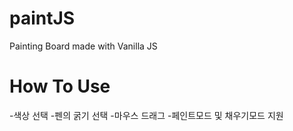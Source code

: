 # paintJS
Painting Board made with Vanilla JS
# How To Use
-색상 선택
-펜의 굵기 선택
-마우스 드래그
-페인트모드 및 채우기모드 지원
